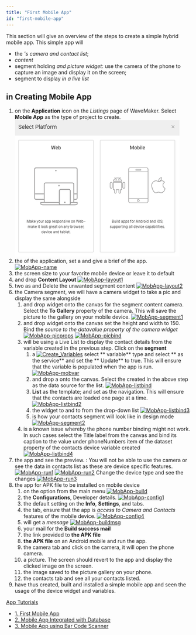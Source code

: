 ```yaml
---
title: "First Mobile App"
id: "first-mobile-app"
---
```


This section will give an overview of the steps to create a simple hybrid mobile app. This simple app will

- the _'s camera and contact list_;
- _content_
- segment holding _and picture widget_: use the camera of the phone to capture an image and display it on the screen;
- segment to display _in a live list_

## in Creating Mobile App

1. on the **Application** icon on the _Listings_ page of WaveMaker. Select **Mobile App** as the type of project to create. [![Project-Type](../assets/Project-Type.png)](/learn/docs/wp-content/uploads/Project-Type.png)
2. the of the application, set a and give a brief of the app. [![MobApp-name](../assets/MobApp-name.png)](../assets/MobApp-name.png)
3. the screen size to your favorite mobile device or leave it to default
4. and drop **Content Layout** [![MobApp-layout1](../assets/MobApp-layout1.png)](../assets/MobApp-layout1.png)
5. two as and Delete the unwanted segment content [![MobApp-layout2](../assets/MobApp-layout2.png)](../assets/MobApp-layout2.png)
6. the Camera segment, we will have a camera widget to take a pic and display the same alongside
    1. and drop widget onto the canvas for the segment content camera. Select the **To Gallery** property of the camera. This will save the picture to the gallery on your mobile device. [![MobApp-segment1](../assets/MobApp-segment1.png)](../assets/MobApp-segment1.png)
    2. and drop widget onto the canvas set the height and width to 150. Bind the _source to the datavalue property of the camera widget_ [![MobApp-picprops](../assets/MobApp-picprops.png)](../assets/MobApp-picprops.png) [![MobApp-picbind](../assets/MobApp-picbind.png)](../assets/MobApp-picbind.png)
    3. will be using a Live List to display the contact details from the variable created in the previous step. Click on the **segment**
        1. a [![Create_Variables](../assets/Create_Variables.png)](../assets/Create_Variables.png) select ** variable** type and select ** as the service** and set the ** Update** to true. This will ensure that the variable is populated when the app is run. [![MobApp-mobvar](../assets/MobApp-mobvar.png)](../assets/MobApp-mobvar.png)
        2. and drop a onto the canvas. Select the created in the above step as the data source for the list. [![MobApp-listbind](../assets/MobApp-listbind.png)](../assets/MobApp-listbind.png)
        3. **List** as the template; and set as the navigation. This will ensure that the contacts are loaded one page at a time. [![MobApp-listbind2](../assets/MobApp-listbind2.png)](../assets/MobApp-listbind2.png)
        4. the widget to and to from the drop-down list [![MobApp-listbind3](../assets/MobApp-listbind3.png)](../assets/MobApp-listbind3.png)
        5. is how your contacts segment will look like in design mode [![MobApp-segment2](../assets/MobApp-segment2.png)](../assets/MobApp-segment2.png)
    4. is a known issue whereby the phone number binding might not work. In such cases select the Title label from the canvas and bind its caption to the value under phoneNumbers item of the dataset property of the contacts device variable created [![MobApp-listbind4](../assets/MobApp-listbind4.png)](../assets/MobApp-listbind4.png)
7. the app and see the preview. : You will not be able to use the camera or see the data in contacts list as these are device specific features. [![MobApp-run1](../assets/MobApp-run1.png)](../assets/MobApp-run1.png) [![MobApp-run2](../assets/MobApp-run2.png)](../assets/MobApp-run2.png) Change the device type and see the changes [![MobApp-run3](../assets/MobApp-run3.png)](../assets/MobApp-run3.png)
8. the app for APK file to be installed on mobile device
    1. on the option from the main menu [![MobApp-build](../assets/MobApp-build.png)](../assets/MobApp-build.png)
    2. the **Configurations**, Developer details. [![MobApp-config1](../assets/MobApp-config1.png)](../assets/MobApp-config1.png)
    3. the default setting on the **Info**, **Settings**, and tabs.
    4. the tab, ensure that the app is _access to Camera and Contacts_ features of the mobile device. [![MobApp-config4](../assets/MobApp-config4.png)](../assets/MobApp-config4.png)
    5. will get a _message_ [![MobApp-buildmsg](../assets/MobApp-buildmsg.png)](../assets/MobApp-buildmsg.png)
    6. your mail for the **Build success mail**
    7. the link provided to **the APK file**
    8. **the APK file** on an Android mobile and run the app.
    9. the camera tab and click on the camera, it will open the phone camera.
    10. a picture. The screen should revert to the app and display the clicked image on the screen.
    11. the image saved to the picture gallery on your phone.
    12. the contacts tab and see all your contacts listed.
9. have thus created, built and installed a simple mobile app and seen the usage of the device widget and variables.

[App Tutorials](/learn/tutorials/#tab-mob-tutorials)

- [1\. First Mobile App](/learn/hybrid-mobile/first-mobile-app/)
- [2\. Mobile App Integrated with Database](/learn/hybrid-mobile/mobile-app-integrated-database/)
- [3\. Mobile App using Bar Code Scanner](/learn/hybrid-mobile/mobile-app-using-bar-code/)
